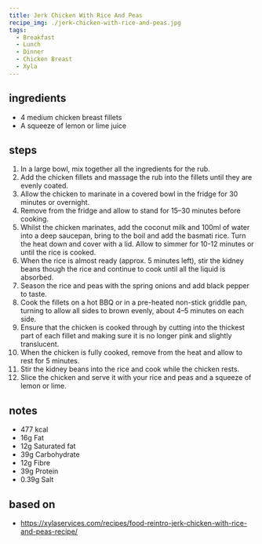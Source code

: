 ```yaml
---
title: Jerk Chicken With Rice And Peas
recipe_img: ./jerk-chicken-with-rice-and-peas.jpg
tags:
  - Breakfast
  - Lunch
  - Dinner
  - Chicken Breast
  - Xyla
---
```


<!-- markdownlint-disable MD024 -->

## ingredients

- 4 medium chicken breast fillets​
- A squeeze of lemon or lime juice

## steps

1. In a large bowl, mix together all the ingredients for the rub. ​
2. Add the chicken fillets and massage the rub into the fillets until they are evenly coated.​
3. Allow the chicken to marinate in a covered bowl in the fridge for 30 minutes or overnight. ​
4. Remove from the fridge and allow to stand for 15–30 minutes before cooking. ​
5. Whilst the chicken marinates, add the coconut milk and 100ml of water into a deep saucepan, bring to the boil and add the basmati rice. Turn the heat down and cover with a lid. Allow to simmer for 10-12 minutes or until the rice is cooked. ​
6. When the rice is almost ready (approx. 5 minutes left), stir the kidney beans though the rice and continue to cook until all the liquid is absorbed. ​
7. Season the rice and peas with the spring onions and add black pepper to taste.​
8. Cook the fillets on a hot BBQ or in a pre-heated non-stick griddle pan, turning to allow all sides to brown evenly, about 4–5 minutes on each side. ​
9. Ensure that the chicken is cooked through by cutting into the thickest part of each fillet and making sure it is no longer pink and slightly translucent. ​
10. When the chicken is fully cooked, remove from the heat and allow to rest for 5 minutes. ​
11. Stir the kidney beans into the rice and cook while the chicken rests.​
12. Slice the chicken and serve it with your rice and peas and a squeeze of lemon or lime.

## notes

- 477 kcal​
- 16g Fat​
- 12g Saturated fat ​
- 39g Carbohydrate​
- 12g Fibre​
- 39g Protein ​
- 0.39g Salt

## based on

- https://xylaservices.com/recipes/food-reintro-jerk-chicken-with-rice-and-peas-recipe/
<!-- markdownlint-enable MD024 -->
